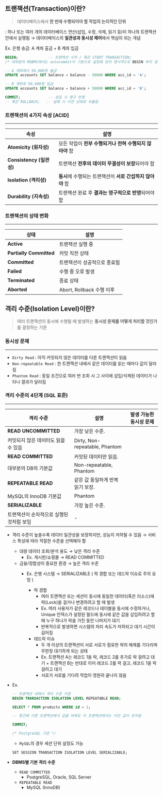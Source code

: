 ## **트랜잭션(Transaction)이란?**
> 데이터베이스에서 **한 번에 수행되어야 할 작업의 논리적인 단위**

: 하나 또는 여러 개의 데이터베이스 연산(삽입, 수정, 삭제, 읽기 등)이 하나의 트랜잭션 안에서 실행됨
→ 데이터베이스의 **일관성과 동시성 제어**에서 핵심이 되는 개념

Ex. 은행 송금: A 계좌 출금 + B 계좌 입금
```sql
BEGIN;              -- 트랜잭션 시작 / 혹은 START TRANSACTION;
/* 대부분의 RDBMS에서는 autocommit이 기본으로 설정돼 있어 명시적으로 BEGIN 하지 않으면 각 쿼리가 자동 커밋됨 */

-- A 계좌에서 50,000원 출금
UPDATE accounts SET balance = balance - 50000 WHERE acc_id = 'A';

-- B 계좌로 50,000원 입금
UPDATE accounts SET balance = balance + 50000 WHERE acc_id = 'B';

COMMIT;             -- 성공 시 영구 반영
-- 혹은 ROLLBACK;   -- 실패 시 이전 상태로 되돌림
```

### **트랜잭션의 4가지 속성 [ACID]**
---
| **속성** | **설명** |
| --- | --- |
| **Atomicity (원자성)** | 모든 작업이 **전부 수행되거나 전혀 수행되지 않아야** 함 |
| **Consistency (일관성)** | 트랜잭션 **전후의 데이터 무결성이 보장**되어야 함 |
| **Isolation (격리성)** | **동시**에 수행되는 트랜잭션이 **서로 간섭하지 않아야** 함 |
| **Durability (지속성)** | 트랜잭션 완료 후 **결과는 영구적으로 반영**되어야 함 |

### 트랜잭션의 상태 변화
---
| 상태 | **설명** |
| --- | --- |
| **Active** | 트랜잭션 실행 중 |
| **Partially Committed** | 커밋 직전 상태 |
| **Committed** | 트랜잭션이 성공적으로 종료됨 |
| **Failed** | 수행 중 오류 발생 |
| **Terminated** | 종료 상태 |
| **Aborted** | Abort, Rollback 수행 이후 |


## **격리 수준(Isolation Level)이란?**
> 여러 트랜잭션이 동시에 수행될 때 발생하는 **동시성 문제를 어떻게 처리할 것인가**를 결정하는 기준

### **동시성 문제**
---
- `Dirty Read`
    : 아직 커밋되지 않은 데이터를 다른 트랜잭션이 읽음
- `Non-repeatable Read`
    : 한 트랜잭션 내에서 같은 데이터를 읽는 때마다 값이 달라짐
- `Phantom Read`
    : 동일 조건으로 여러 번 조회 시 그 사이에 삽입/삭제된 데이터가 나타나 결과가 달라짐

### **격리 수준의 4단계 (SQL 표준)**
---
| **격리 수준** | **설명** | **발생 가능한 동시성 문제** |
| --- | --- | --- |
| **READ UNCOMMITTED** | 가장 낮은 수준.
커밋되지 않은 데이터도 읽을 수 있음 | Dirty, Non-repeatable, Phantom |
| **READ COMMITTED** | 커밋된 데이터만 읽음.
대부분의 DB의 기본값 | Non-repeatable, Phantom |
| **REPEATABLE READ** | 같은 값 동일하게 반복 읽기 보장.
MySQL의 InnoDB 기본값 | Phantom |
| **SERIALIZABLE** | 가장 높은 수준.
트랜잭션이 순차적으로 실행된 것처럼 보임 | - |

- 격리 수준이 높을수록 데이터 일관성을 보장하지만, 성능이 저하될 수 있음
    → 서비스 특성에 따라 적절한 수준을 선택해야 함
    - 대량 데이터 조회/분석 용도 → 낮은 격리 수준
        - Ex. 게시판/쇼핑몰 → READ COMMITTED
    - 금융/정합성이 중요한 환경 → 높은 격리 수준
        - Ex. 은행 시스템 → SERIALIZABLE
            ( 락 경합 또는 데드락 이슈로 주의 요망 )
            
            - 락 경합
                - 여러 트랜잭션 또는 세션이 동시에 동일한 데이터(혹은 리소스)에 락(Lock)을 걸거나 변경하려고 할 때 발생
                - Ex. 여러 사용자가 같은 레코드나 테이블을 동시에 수정하거나, Unique 인덱스가 설정된 필드에 동시에 같은 값을 삽입하려고 할 때 누구 하나가 락을 가진 동안 나머지가 대기
                - 반복적으로 발생하면 시스템의 처리 속도가 저하되고 대기 시간이 길어짐
            - 데드락 이슈
                - 두 개 이상의 트랜잭션이 서로 서로가 점유한 락의 해제를 기다리며 무한정 대기하게 되는 상태
                - Ex. 트랜잭션 A는 레코드 1을 락, 레코드 2를 추가로 락 걸려고 대기 + 트랜잭션 B는 반대로 이미 레코드 2를 락 걸고, 레코드 1을 락 걸려고 대기
                - 서로가 서로를 기다려 작업이 영원히 끝나지 않음
- Ex.
    ```sql
    -- 트랜잭션 내에서 격리 수준 지정
    BEGIN TRANSACTION ISOLATION LEVEL REPEATABLE READ;
    
    SELECT * FROM products WHERE id = 1;
    
    -- 중간에 다른 트랜잭션에서 값을 바꿔도 이 트랜잭션에서는 이전 값이 유지됨
    
    COMMIT;
    
    /* PostgreSQL 기준 */
    ```
    + `MySQL`의 경우 세션 단위 설정도 가능
    ```
    SET SESSION TRANSACTION ISOLATION LEVEL SERIALIZABLE;
    ```

- **DBMS별 기본 격리 수준**
    - `READ COMMITTED`
        - PostgreSQL, Oracle, SQL Server
    - `REPEATABLE READ`
        - MySQL (InnoDB)
